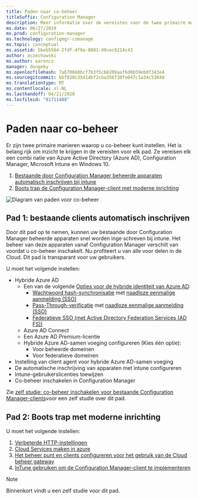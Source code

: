 ```yaml
---
title: Paden naar co-beheer
titleSuffix: Configuration Manager
description: Meer informatie over de vereisten voor de twee primaire manieren waarop u co-beheer kunt instellen.
ms.date: 06/27/2019
ms.prod: configuration-manager
ms.technology: configmgr-comanage
ms.topic: conceptual
ms.assetid: 5beb5564-2fdf-4f0a-8801-d0cec8214c43
author: aczechowski
ms.author: aaroncz
manager: dougeby
ms.openlocfilehash: 7a670660bcf7b3f5cb8209aaf6d0b59eb0f343e4
ms.sourcegitcommit: bbf820c35414bf2cba356f30fe047c1a34c5384d
ms.translationtype: MT
ms.contentlocale: nl-NL
ms.lasthandoff: 04/21/2020
ms.locfileid: "81711488"
---
```

# <a name="paths-to-co-management"></a>Paden naar co-beheer

Er zijn twee primaire manieren waarop u co-beheer kunt instellen. Het is belang rijk om inzicht te krijgen in de vereisten voor elk pad. Ze vereisen elk een combi natie van Azure Active Directory (Azure AD), Configuration Manager, Microsoft Intune en Windows 10. 

1. [Bestaande door Configuration Manager beheerde apparaten automatisch inschrijven bij intune](#bkmk_path1)  
2. [Boots trap de Configuration Manager-client met moderne inrichting](#bkmk_path2)  

![Diagram van paden voor co-beheer](media/co-management-paths.png)



## <a name="path-1-auto-enroll-existing-clients"></a><a name="bkmk_path1"></a>Pad 1: bestaande clients automatisch inschrijven

Door dit pad op te nemen, kunnen uw bestaande door Configuration Manager beheerde apparaten snel worden inge schreven bij intune. Het beheer van deze apparaten vanaf Configuration Manager verschilt van voordat u co-beheer inschakelt. Nu profiteert u van alle voor delen in de Cloud. Dit pad is transparant voor uw gebruikers.

U moet het volgende instellen:
- Hybride Azure AD
    - Een van de volgende [Opties voor de hybride identiteit van Azure AD](https://docs.microsoft.com/azure/active-directory/hybrid/plan-connect-user-signin):  
       - [Wachtwoord hash-synchronisatie](https://docs.microsoft.com/azure/active-directory/hybrid/plan-connect-user-signin#password-hash-synchronization) met [naadloze eenmalige aanmelding (SSO)](https://docs.microsoft.com/azure/active-directory/hybrid/how-to-connect-sso)
       - [Pass-Through-verificatie](https://docs.microsoft.com/azure/active-directory/hybrid/how-to-connect-pta) met [naadloze eenmalige aanmelding (SSO)](https://docs.microsoft.com/azure/active-directory/hybrid/how-to-connect-sso)
       - [Federatieve SSO (met Active Directory Federation Services (AD FS))](https://docs.microsoft.com/azure/active-directory/hybrid/plan-connect-user-signin#federation-that-uses-a-new-or-existing-farm-with-ad-fs-in-windows-server-2012-r2)
    - Azure AD Connect
    - Een Azure AD Premium-licentie
    - Hybride Azure AD-samen voeging configureren (Kies één optie):
        - Voor beheerde domeinen
        - Voor federatieve domeinen
- Instelling van client agent voor hybride Azure AD-samen voeging
- De automatische inschrijving van apparaten met intune configureren
- Intune-gebruikerslicenties toewijzen
- Co-beheer inschakelen in Configuration Manager

Zie [zelf studie: co-beheer inschakelen voor bestaande Configuration Manager-clients](tutorial-co-manage-clients.md)voor een zelf studie over dit pad.



## <a name="path-2-bootstrap-with-modern-provisioning"></a><a name="bkmk_path2"></a>Pad 2: Boots trap met moderne inrichting

U moet het volgende instellen:

1. [Verbeterde HTTP-instellingen](../core/plan-design/hierarchy/enhanced-http.md)  
2. [Cloud Services maken in azure](../core/servers/deploy/configure/azure-services-wizard.md)  
3. [Het beheer punt en clients configureren voor het gebruik van de Cloud beheer gateway](../core/clients/manage/cmg/setup-cloud-management-gateway.md)  
4. [InTune gebruiken om de Configuration Manager-client te implementeren](how-to-prepare-Win10.md)  

> [!Note]  
> Binnenkort vindt u een zelf studie voor dit pad.

